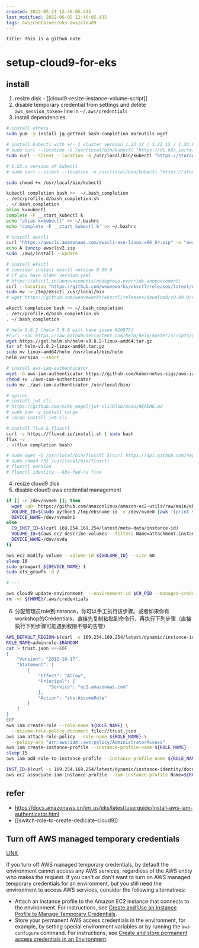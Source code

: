 ```yaml
---
created: 2022-05-21 12:46:05.435
last_modified: 2022-06-05 12:46:05.435
tags: aws/container/eks aws/cloud9 
---
```

```ad-attention
title: This is a github note

```
# setup-cloud9-for-eks
## install
1. resize disk - [[cloud9-resize-instance-volume-script]]
2. disable temporary credential from settings and delete `aws_session_token=` line in `~/.aws/credentials`
3. install dependencies
```sh
# install others
sudo yum -y install jq gettext bash-completion moreutils wget

# install kubectl with +/- 1 cluster version 1.23.12 / 1.22.15 / 1.24.6
# sudo curl --location -o /usr/local/bin/kubectl "https://dl.k8s.io/release/$(curl -L -s https://dl.k8s.io/release/stable.txt)/bin/linux/amd64/kubectl"
sudo curl --silent --location -o /usr/local/bin/kubectl "https://storage.googleapis.com/kubernetes-release/release/v1.24.6/bin/linux/amd64/kubectl"

# 1.22.x version of kubectl
# sudo curl --silent --location -o /usr/local/bin/kubectl "https://storage.googleapis.com/kubernetes-release/release/v1.22.11/bin/linux/amd64/kubectl"

sudo chmod +x /usr/local/bin/kubectl

kubectl completion bash >>  ~/.bash_completion
. /etc/profile.d/bash_completion.sh
. ~/.bash_completion
alias k=kubectl 
complete -F __start_kubectl k
echo "alias k=kubectl" >> ~/.bashrc
echo "complete -F __start_kubectl k" >> ~/.bashrc

# install awscli
curl "https://awscli.amazonaws.com/awscli-exe-linux-x86_64.zip" -o "awscliv2.zip"
echo A |unzip awscliv2.zip
sudo ./aws/install --update

# install eksctl
# consider install eksctl version 0.89.0
# if you have older version yaml 
# https://eksctl.io/announcements/nodegroup-override-announcement/
curl --location "https://github.com/weaveworks/eksctl/releases/latest/download/eksctl_$(uname -s)_amd64.tar.gz" | tar xz -C /tmp
sudo mv -v /tmp/eksctl /usr/local/bin
# wget https://github.com/weaveworks/eksctl/releases/download/v0.89.0/eksctl_Linux_amd64.tar.gz

eksctl completion bash >> ~/.bash_completion
. /etc/profile.d/bash_completion.sh
. ~/.bash_completion

# helm 3.8.2 (helm 3.9.0 will have issue #10975)
#curl -sSL https://raw.githubusercontent.com/helm/helm/master/scripts/get-helm-3 | bash
wget https://get.helm.sh/helm-v3.8.2-linux-amd64.tar.gz
tar xf helm-v3.8.2-linux-amd64.tar.gz
sudo mv linux-amd64/helm /usr/local/bin/helm
helm version --short

# install aws-iam-authenticator
wget -O aws-iam-authenticator https://github.com/kubernetes-sigs/aws-iam-authenticator/releases/download/v0.5.9/aws-iam-authenticator_0.5.9_linux_amd64
chmod +x ./aws-iam-authenticator
sudo mv ./aws-iam-authenticator /usr/local/bin/

# option
# install jwt-cli
# https://github.com/mike-engel/jwt-cli/blob/main/README.md
# sudo yum -y install cargo
# cargo install jwt-cli

# install flux & fluxctl
curl -s https://fluxcd.io/install.sh | sudo bash
flux -v
. <(flux completion bash)

# sudo wget -O /usr/local/bin/fluxctl $(curl https://api.github.com/repos/fluxcd/flux/releases/latest | jq -r ".assets[] | select(.name | test(\"linux_amd64\")) | .browser_download_url")
# sudo chmod 755 /usr/local/bin/fluxctl
# fluxctl version
# fluxctl identity --k8s-fwd-ns flux

```

4. resize cloud9 disk
5. disable cloud9 aws credential management
```sh
if [[ -c /dev/nvme0 ]]; then
  wget -qO- https://github.com/amazonlinux/amazon-ec2-utils/raw/main/ebsnvme-id >/tmp/ebsnvme-id
  VOLUME_ID=$(sudo python3 /tmp/ebsnvme-id -v /dev/nvme0 |awk '{print $NF}')
  DEVICE_NAME=/dev/nvme0n1
else
  C9_INST_ID=$(curl 169.254.169.254/latest/meta-data/instance-id)
  VOLUME_ID=$(aws ec2 describe-volumes --filters Name=attachment.instance-id,Values=${C9_INST_ID} --query "Volumes[0].VolumeId" --output text)
  DEVICE_NAME=/dev/xvda
fi

aws ec2 modify-volume --volume-id ${VOLUME_ID} --size 60
sleep 10
sudo growpart ${DEVICE_NAME} 1
sudo xfs_growfs -d /

# ---

aws cloud9 update-environment  --environment-id $C9_PID --managed-credentials-action DISABLE
rm -vf ${HOME}/.aws/credentials

```

6. 分配管理员role到instance，你可以手工执行该步骤。或者如果你有workshop的Credentials，直接先复制粘贴到命令行，再执行下列步骤（直接执行下列步骤可能遇到权限不够的告警）
```sh
AWS_DEFAULT_REGION=$(curl -s 169.254.169.254/latest/dynamic/instance-identity/document | jq -r '.region')
ROLE_NAME=adminrole-$RANDOM
cat > trust.json <<-EOF
{
    "Version": "2012-10-17",
    "Statement": [
        {
            "Effect": "Allow",
            "Principal": {
                "Service": "ec2.amazonaws.com"
            },
            "Action": "sts:AssumeRole"
        }
    ]
}
EOF
aws iam create-role --role-name ${ROLE_NAME} \
  --assume-role-policy-document file://trust.json
aws iam attach-role-policy --role-name ${ROLE_NAME} \
  --policy-arn "arn:aws:iam::aws:policy/AdministratorAccess"
aws iam create-instance-profile --instance-profile-name ${ROLE_NAME}
sleep 15
aws iam add-role-to-instance-profile --instance-profile-name ${ROLE_NAME} --role-name ${ROLE_NAME}

INST_ID=$(curl -s 169.254.169.254/latest/dynamic/instance-identity/document |jq -r '.instanceId')
aws ec2 associate-iam-instance-profile --iam-instance-profile Name=${ROLE_NAME} --instance-id ${INST_ID}

```


## refer
- https://docs.amazonaws.cn/en_us/eks/latest/userguide/install-aws-iam-authenticator.html
- [[switch-role-to-create-dedicate-cloud9]]

## Turn off AWS managed temporary credentials 
[LINK](https://docs.aws.amazon.com/cloud9/latest/user-guide/security-iam.html#auth-and-access-control-temporary-managed-credentials)

If you turn off AWS managed temporary credentials, by default the environment cannot access any AWS services, regardless of the AWS entity who makes the request. If you can't or don't want to turn on AWS managed temporary credentials for an environment, but you still need the environment to access AWS services, consider the following alternatives:

- Attach an instance profile to the Amazon EC2 instance that connects to the environment. For instructions, see [Create and Use an Instance Profile to Manage Temporary Credentials](https://docs.aws.amazon.com/cloud9/latest/user-guide/credentials.html#credentials-temporary).
- Store your permanent AWS access credentials in the environment, for example, by setting special environment variables or by running the `aws configure` command. For instructions, see [Create and store permanent access credentials in an Environment](https://docs.aws.amazon.com/cloud9/latest/user-guide/credentials.html#credentials-permanent-create).





